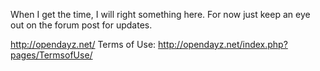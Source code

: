When I get the time, I will right something here. For now just keep an eye out on the forum post for updates.

http://opendayz.net/
Terms of Use: http://opendayz.net/index.php?pages/TermsofUse/